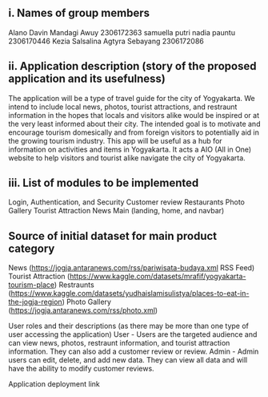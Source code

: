 <h2><b>i. Names of group members</b></h2>
Alano Davin Mandagi Awuy 2306172363
samuella putri nadia pauntu 2306170446
Kezia Salsalina Agtyra Sebayang 2306172086



<h2><b>ii. Application description (story of the proposed application and its usefulness)</b></h2>
The application will be a type of travel guide for the city of Yogyakarta. We intend to include local news, photos, tourist attractions, and restraunt information in the hopes that locals and visitors alike would be inspired or at the very least informed about their city. The intended goal is to motivate and encourage tourism domesically and from foreign visitors to potentially aid in the growing tourism industry. This app will be useful as a hub for information on activities and items in Yogyakarta. It acts a AIO (All in One) website to help visitors and tourist alike navigate the city of Yogyakarta.

<h2><b>iii. List of modules to be implemented</b></h2>
Login, Authentication, and Security
Customer review
Restaurants
Photo Gallery 
Tourist Attraction
News 
Main (landing, home, and navbar)

<h2><b>Source of initial dataset for main product category</b></h2>

News (https://jogja.antaranews.com/rss/pariwisata-budaya.xml RSS Feed)
Tourist Attraction (https://www.kaggle.com/datasets/mrafif/yogyakarta-tourism-place)
Restraunts (https://www.kaggle.com/datasets/yudhaislamisulistya/places-to-eat-in-the-jogja-region)
Photo Gallery (https://jogja.antaranews.com/rss/photo.xml)

User roles and their descriptions (as there may be more than one type of user accessing the application)
User - Users are the targeted audience and can view news, photos, restraunt information, and tourist attraction information. They can also add a customer review or review.
Admin - Admin users can edit, delete, and add new data. They can view all data and will have the ability to modify customer reviews.


Application deployment link